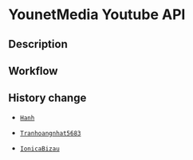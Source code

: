 # YounetMedia Youtube API


## Description


## Workflow


## History change

* [`Hanh`](https://github.com/java1001/youtube-api)

* [`Tranhoangnhat5683`](https://github.com/tranhoangnhat5683/youtube-api)

* [`IonicaBizau`](https://github.com/IonicaBizau/youtube-api)
